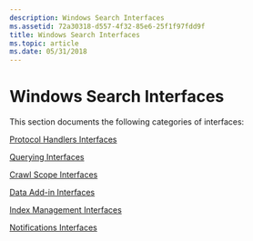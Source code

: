 ```yaml
---
description: Windows Search Interfaces
ms.assetid: 72a30318-d557-4f32-85e6-25f1f97fdd9f
title: Windows Search Interfaces
ms.topic: article
ms.date: 05/31/2018
---
```


# Windows Search Interfaces


This section documents the following categories of interfaces:

[Protocol Handlers Interfaces](-search-protocol-handlers-interfaces-entry-page.md)

[Querying Interfaces](-search-querying-interfaces-entry-page.md)

[Crawl Scope Interfaces](-search-crawl-scope-interfaces-entry-page.md)

[Data Add-in Interfaces](-search-data-addins-interfaces-entry-page.md)

[Index Management Interfaces](-search-index-mgt-interfaces-entry-page.md)

[Notifications Interfaces](-search-notifications-interfaces-entry-page.md)

 

 



